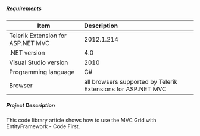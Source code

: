 ##### **Requirements** #####
|Item                               |Description|
|----------                         |:-------------|
|Telerik Extension for ASP.NET MVC  |2012.1.214|
|.NET version                       |4.0| 
|Visual Studio version              |2010| 
|Programming language               |C#|
|Browser                            |all browsers supported by Telerik Extensions for ASP.NET MVC|

##### **Project Description** #####
This code library article shows how to use the MVC Grid with EntityFramework - Code First.
